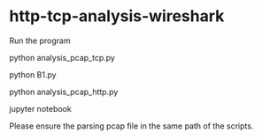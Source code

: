 # http-tcp-analysis-wireshark
Run the program

python analysis_pcap_tcp.py 

python B1.py

python analysis_pcap_http.py 

jupyter notebook

Please ensure the parsing pcap file in the same path of the scripts.
